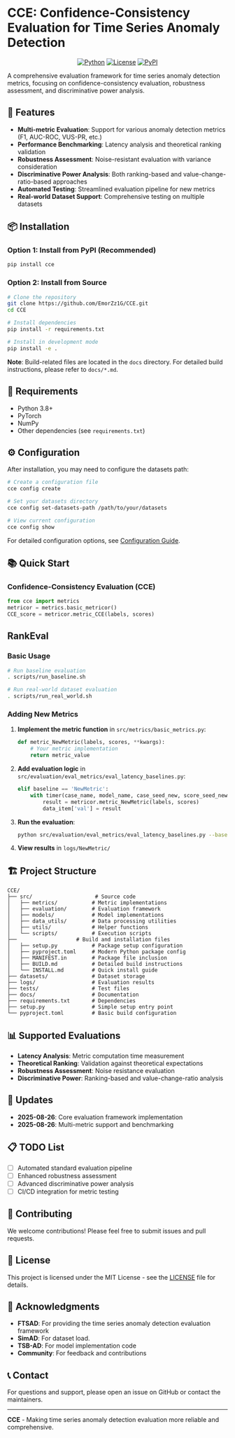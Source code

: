 # CCE: Confidence-Consistency Evaluation for Time Series Anomaly Detection

<p align="center">
  <a href="https://www.python.org/downloads/"><img src="https://img.shields.io/badge/Python-3.8%2B-blue.svg" alt="Python"></a>
  <a href="LICENSE"><img src="https://img.shields.io/badge/License-MIT-green.svg" alt="License"></a>
  <a href="https://pypi.org/project/cce/"><img src="https://img.shields.io/badge/PyPI-CCE-red.svg" alt="PyPI"></a>
</p>

A comprehensive evaluation framework for time series anomaly detection metrics, focusing on confidence-consistency evaluation, robustness assessment, and discriminative power analysis.

## 🚀 Features

- **Multi-metric Evaluation**: Support for various anomaly detection metrics (F1, AUC-ROC, VUS-PR, etc.)
- **Performance Benchmarking**: Latency analysis and theoretical ranking validation
- **Robustness Assessment**: Noise-resistant evaluation with variance consideration
- **Discriminative Power Analysis**: Both ranking-based and value-change-ratio-based approaches
- **Automated Testing**: Streamlined evaluation pipeline for new metrics
- **Real-world Dataset Support**: Comprehensive testing on multiple datasets

## 📦 Installation

### Option 1: Install from PyPI (Recommended)

```bash
pip install cce
```

### Option 2: Install from Source

```bash
# Clone the repository
git clone https://github.com/EmorZz1G/CCE.git
cd CCE

# Install dependencies
pip install -r requirements.txt

# Install in development mode
pip install -e .
```

**Note**: Build-related files are located in the `docs` directory. For detailed build instructions, please refer to `docs/*.md`.

## 🔧 Requirements

- Python 3.8+
- PyTorch
- NumPy
- Other dependencies (see `requirements.txt`)

## ⚙️ Configuration

After installation, you may need to configure the datasets path:

```bash
# Create a configuration file
cce config create

# Set your datasets directory
cce config set-datasets-path /path/to/your/datasets

# View current configuration
cce config show
```

For detailed configuration options, see [Configuration Guide](docs/CONFIGURATION_GUIDE.md).

## 📚 Quick Start

### Confidence-Consistency Evaluation (CCE)

```python
from cce import metrics
metricor = metrics.basic_metricor()
CCE_score = metricor.metric_CCE(labels, scores)
```

## RankEval

### Basic Usage

```bash
# Run baseline evaluation
. scripts/run_baseline.sh

# Run real-world dataset evaluation
. scripts/run_real_world.sh
```

### Adding New Metrics

1. **Implement the metric function** in `src/metrics/basic_metrics.py`:
   ```python
   def metric_NewMetric(labels, scores, **kwargs):
       # Your metric implementation
       return metric_value
   ```

2. **Add evaluation logic** in `src/evaluation/eval_metrics/eval_latency_baselines.py`:
   ```python
   elif baseline == 'NewMetric':
       with timer(case_name, model_name, case_seed_new, score_seed_new, model, metric_name='NewMetric') as data_item:
           result = metricor.metric_NewMetric(labels, scores)
           data_item['val'] = result
   ```

3. **Run the evaluation**:
   ```bash
   python src/evaluation/eval_metrics/eval_latency_baselines.py --baseline NewMetric
   ```

4. **View results** in `logs/NewMetric/`

## 🏗️ Project Structure

```
CCE/
├── src/                    # Source code
│   ├── metrics/           # Metric implementations
│   ├── evaluation/        # Evaluation framework
│   ├── models/            # Model implementations
│   ├── data_utils/        # Data processing utilities
│   ├── utils/             # Helper functions
│   └── scripts/           # Execution scripts
├──                   # Build and installation files
│   ├── setup.py           # Package setup configuration
│   ├── pyproject.toml     # Modern Python package config
│   ├── MANIFEST.in        # Package file inclusion
│   ├── BUILD.md           # Detailed build instructions
│   └── INSTALL.md         # Quick install guide
├── datasets/              # Dataset storage
├── logs/                  # Evaluation results
├── tests/                 # Test files
├── docs/                  # Documentation
├── requirements.txt       # Dependencies
├── setup.py               # Simple setup entry point
└── pyproject.toml         # Basic build configuration
```

## 📊 Supported Evaluations

- **Latency Analysis**: Metric computation time measurement
- **Theoretical Ranking**: Validation against theoretical expectations
- **Robustness Assessment**: Noise resistance evaluation
- **Discriminative Power**: Ranking-based and value-change-ratio analysis

## 🔄 Updates
- **2025-08-26**: Core evaluation framework implementation
- **2025-08-26**: Multi-metric support and benchmarking

## 📋 TODO List

- [ ] Automated standard evaluation pipeline
- [ ] Enhanced robustness assessment
- [ ] Advanced discriminative power analysis
- [ ] CI/CD integration for metric testing

## 🤝 Contributing

We welcome contributions! Please feel free to submit issues and pull requests.

## 📄 License

This project is licensed under the MIT License - see the [LICENSE](LICENSE) file for details.

## 🙏 Acknowledgments

- **FTSAD**: For providing the time series anomaly detection evaluation framework
- **SimAD**: For dataset load.
- **TSB-AD**: For model implementation code
- **Community**: For feedback and contributions

## 📞 Contact

For questions and support, please open an issue on GitHub or contact the maintainers.

---

**CCE** - Making time series anomaly detection evaluation more reliable and comprehensive.

